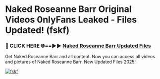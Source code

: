 # Naked Roseanne Barr Original Videos 0nlyFans Leaked - Files Updated! (fskf)

<h3>🔴 CLICK HERE 🌐==►► <a href="https://tinyurl.com/up5wt9bj" rel="nofollow">Naked Roseanne Barr Updated Files</a></h3>

Get Naked Roseanne Barr and all content. Now you can access all videos and pictures of Naked Roseanne Barr. New Updated Files 2025!

[![fskf](https://i.imgur.com/ABiUzMV.gif)](https://tinyurl.com/up5wt9bj)
